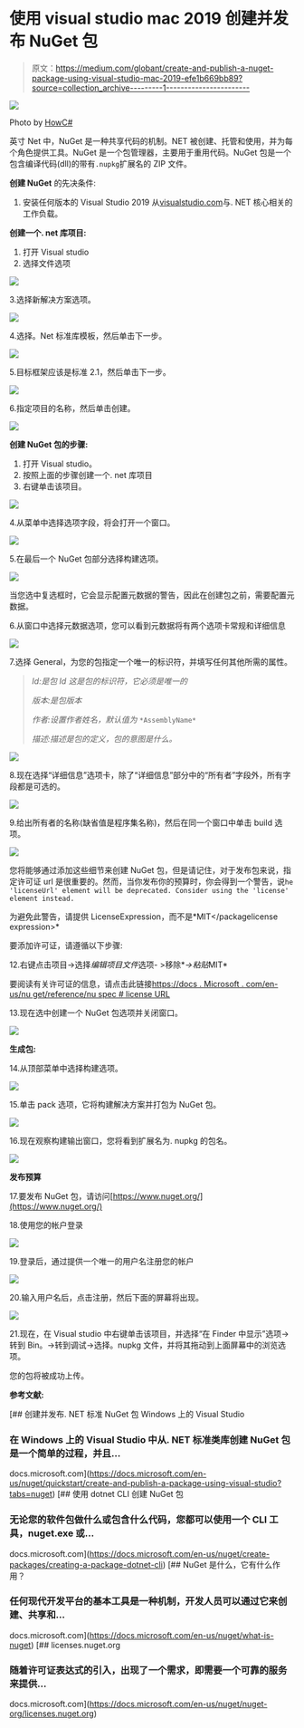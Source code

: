 # 使用 visual studio mac 2019 创建并发布 NuGet 包

> 原文：<https://medium.com/globant/create-and-publish-a-nuget-package-using-visual-studio-mac-2019-efe1b669bb89?source=collection_archive---------1----------------------->

![](img/34ad26ae74524b220a5d4bc6d99b8bcc.png)

Photo by [HowC#](http://www.howcsharp.com/103/enable-nuget-package-restore.html)

英寸 Net 中，NuGet 是一种共享代码的机制。NET 被创建、托管和使用，并为每个角色提供工具。NuGet 是一个包管理器，主要用于重用代码。NuGet 包是一个包含编译代码(dll)的带有`.nupkg`扩展名的 ZIP 文件。

**创建 NuGet** 的先决条件:

1.  安装任何版本的 Visual Studio 2019 从[visualstudio.com](https://www.visualstudio.com/)与. NET 核心相关的工作负载。

**创建一个. net 库项目:**

1.  打开 Visual studio
2.  选择文件选项

![](img/883e12c4f36d1017af3ffe0ef1693539.png)

3.选择新解决方案选项。

![](img/02ae9ffabbf42ef89333f14089dc010a.png)

4.选择。Net 标准库模板，然后单击下一步。

![](img/a9a8fd21b8cda57d23872f02ae2631b3.png)

5.目标框架应该是标准 2.1，然后单击下一步。

![](img/fb2da3d6e5590d7efe93c54b3df7bf1a.png)

6.指定项目的名称，然后单击创建。

![](img/70e3ee694b6bd036f04355d080ee3e87.png)

**创建 NuGet 包的步骤:**

1.  打开 Visual studio。
2.  按照上面的步骤创建一个. net 库项目
3.  右键单击该项目。

![](img/5d7ef4611b2064a7efda9d6f4c81c1d8.png)

4.从菜单中选择选项字段，将会打开一个窗口。

![](img/341e6a91fe84af74202c0fb80c920c25.png)

5.在最后一个 NuGet 包部分选择构建选项。

![](img/35cbed077c36e4ef042a3b618a64db66.png)

当您选中复选框时，它会显示配置元数据的警告，因此在创建包之前，需要配置元数据。

6.从窗口中选择元数据选项，您可以看到元数据将有两个选项卡常规和详细信息

![](img/e067071d23ed19b56a8646c3274ac2fa.png)

7.选择 General，为您的包指定一个唯一的标识符，并填写任何其他所需的属性。

> *Id:是包 Id 这是包的标识符，它必须是唯一的*
> 
> *版本:是包版本*
> 
> *作者:设置作者姓名，默认值为* `*AssemblyName*`
> 
> *描述:描述是包的定义，包的意图是什么。*

![](img/59a636e48f3fea7e3e1e3597a67abcbb.png)

8.现在选择“详细信息”选项卡，除了“详细信息”部分中的“所有者”字段外，所有字段都是可选的。

![](img/f3169d0ce4e92c1589a08a548d2c2e6b.png)

9.给出所有者的名称(缺省值是程序集名称)，然后在同一个窗口中单击 build 选项。

![](img/f3334458aa0fa55f194cd8fb3bf9b54f.png)

您将能够通过添加这些细节来创建 NuGet 包，但是请记住，对于发布包来说，指定许可证 url 是很重要的。然而，当你发布你的预算时，你会得到一个警告，说`he 'licenseUrl' element will be deprecated. Consider using the 'license' element instead.`

为避免此警告，请提供 LicenseExpression，而不是*<packagelicense expression>MIT</packagelicense expression>*

要添加许可证，请遵循以下步骤:

12.右键点击项目->选择*编辑项目文件*选项- >移除*<PackageLicenseUrl>*->粘贴*<PackageLicenseExpression>MIT</PackageLicenseExpression>*

要阅读有关许可证的信息，请点击此链接[https://docs . Microsoft . com/en-us/nu get/reference/nu spec # license URL](https://docs.microsoft.com/en-us/nuget/reference/nuspec#licenseurl)

13.现在选中创建一个 NuGet 包选项并关闭窗口。

![](img/b82ff6bef9f652aa082ca1c030ca5da4.png)

**生成包:**

14.从顶部菜单中选择构建选项。

![](img/6d58247b7873a25c322d9bc0f7c70e5c.png)

15.单击 pack 选项，它将构建解决方案并打包为 NuGet 包。

![](img/2360ba70d079eeda5046be15a2f76723.png)

16.现在观察构建输出窗口，您将看到扩展名为. nupkg 的包名。

![](img/8eb1be32f5ab472c7f5f95df61ded429.png)

**发布预算**

17.要发布 NuGet 包，请访问[https://www.nuget.org/](https://www.nuget.org/)

18.使用您的帐户登录

![](img/8f4f6251e261eb4aa11a9eb521e1683a.png)

19.登录后，通过提供一个唯一的用户名注册您的帐户

![](img/f5c0fb181725d0bfb1bc79554752141e.png)

20.输入用户名后，点击注册，然后下面的屏幕将出现。

![](img/de12e2f0f009c4677c5320b1ad729409.png)

21.现在，在 Visual studio 中右键单击该项目，并选择“在 Finder 中显示”选项->转到 Bin。->转到调试->选择。nupkg 文件，并将其拖动到上面屏幕中的浏览选项。

您的包将被成功上传。

**参考文献:**

[](https://docs.microsoft.com/en-us/nuget/quickstart/create-and-publish-a-package-using-visual-studio?tabs=nuget) [## 创建并发布. NET 标准 NuGet 包 Windows 上的 Visual Studio

### 在 Windows 上的 Visual Studio 中从. NET 标准类库创建 NuGet 包是一个简单的过程，并且…

docs.microsoft.com](https://docs.microsoft.com/en-us/nuget/quickstart/create-and-publish-a-package-using-visual-studio?tabs=nuget) [](https://docs.microsoft.com/en-us/nuget/create-packages/creating-a-package-dotnet-cli) [## 使用 dotnet CLI 创建 NuGet 包

### 无论您的软件包做什么或包含什么代码，您都可以使用一个 CLI 工具，nuget.exe 或…

docs.microsoft.com](https://docs.microsoft.com/en-us/nuget/create-packages/creating-a-package-dotnet-cli) [](https://docs.microsoft.com/en-us/nuget/what-is-nuget) [## NuGet 是什么，它有什么作用？

### 任何现代开发平台的基本工具是一种机制，开发人员可以通过它来创建、共享和…

docs.microsoft.com](https://docs.microsoft.com/en-us/nuget/what-is-nuget)  [## licenses.nuget.org

### 随着许可证表达式的引入，出现了一个需求，即需要一个可靠的服务来提供…

docs.microsoft.com](https://docs.microsoft.com/en-us/nuget/nuget-org/licenses.nuget.org)